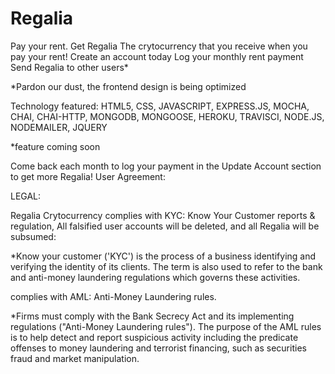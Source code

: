 # Regalia
Pay your rent. Get Regalia
The crytocurrency that you receive when you pay your rent! 
Create an account today
Log your monthly rent payment
Send Regalia to other users*

*Pardon our dust, the frontend design is being optimized

Technology featured: HTML5, CSS, JAVASCRIPT, EXPRESS.JS, MOCHA, CHAI, CHAI-HTTP, MONGODB, MONGOOSE, HEROKU, TRAVISCI, NODE.JS, NODEMAILER, JQUERY

*feature coming soon 

Come back each month to log your payment in the Update Account section to get more Regalia!
User Agreement:

LEGAL:

Regalia Crytocurrency complies with KYC: Know Your Customer reports & regulation, All falsified user accounts will be deleted, and all Regalia will be subsumed:

*Know your customer ('KYC') is the process of a business identifying and verifying the identity of its clients. The term is also used to refer to the bank and anti-money laundering regulations which governs these activities.


complies with AML: Anti-Money Laundering rules.

*Firms must comply with the Bank Secrecy Act and its implementing regulations ("Anti-Money Laundering rules"). The purpose of the AML rules is to help detect and report suspicious activity including the predicate offenses to money laundering and terrorist financing, such as securities fraud and market manipulation.
